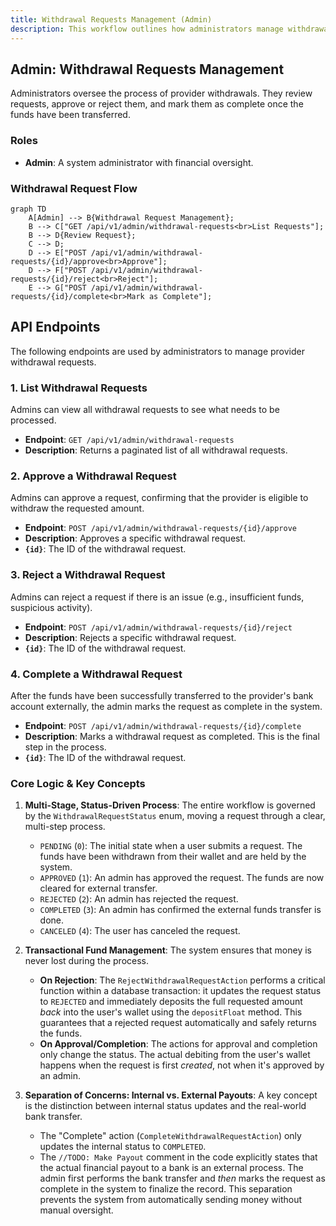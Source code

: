 ```yaml
---
title: Withdrawal Requests Management (Admin)
description: This workflow outlines how administrators manage withdrawal requests from providers, including approval, rejection, and completion.
---
```


## Admin: Withdrawal Requests Management

Administrators oversee the process of provider withdrawals. They review requests, approve or reject them, and mark them as complete once the funds have been transferred.

### Roles

*   **Admin**: A system administrator with financial oversight.

### Withdrawal Request Flow

```mermaid
graph TD
    A[Admin] --> B{Withdrawal Request Management};
    B --> C["GET /api/v1/admin/withdrawal-requests<br>List Requests"];
    B --> D{Review Request};
    C --> D;
    D --> E["POST /api/v1/admin/withdrawal-requests/{id}/approve<br>Approve"];
    D --> F["POST /api/v1/admin/withdrawal-requests/{id}/reject<br>Reject"];
    E --> G["POST /api/v1/admin/withdrawal-requests/{id}/complete<br>Mark as Complete"];
```

## API Endpoints

The following endpoints are used by administrators to manage provider withdrawal requests.

### 1. List Withdrawal Requests

Admins can view all withdrawal requests to see what needs to be processed.

*   **Endpoint**: `GET /api/v1/admin/withdrawal-requests`
*   **Description**: Returns a paginated list of all withdrawal requests.

### 2. Approve a Withdrawal Request

Admins can approve a request, confirming that the provider is eligible to withdraw the requested amount.

*   **Endpoint**: `POST /api/v1/admin/withdrawal-requests/{id}/approve`
*   **Description**: Approves a specific withdrawal request.
*   **`{id}`**: The ID of the withdrawal request.

### 3. Reject a Withdrawal Request

Admins can reject a request if there is an issue (e.g., insufficient funds, suspicious activity).

*   **Endpoint**: `POST /api/v1/admin/withdrawal-requests/{id}/reject`
*   **Description**: Rejects a specific withdrawal request.
*   **`{id}`**: The ID of the withdrawal request.

### 4. Complete a Withdrawal Request

After the funds have been successfully transferred to the provider's bank account externally, the admin marks the request as complete in the system.

*   **Endpoint**: `POST /api/v1/admin/withdrawal-requests/{id}/complete`
*   **Description**: Marks a withdrawal request as completed. This is the final step in the process.
*   **`{id}`**: The ID of the withdrawal request.

### Core Logic & Key Concepts

1.  **Multi-Stage, Status-Driven Process**: The entire workflow is governed by the `WithdrawalRequestStatus` enum, moving a request through a clear, multi-step process.
    *   `PENDING` (`0`): The initial state when a user submits a request. The funds have been withdrawn from their wallet and are held by the system.
    *   `APPROVED` (`1`): An admin has approved the request. The funds are now cleared for external transfer.
    *   `REJECTED` (`2`): An admin has rejected the request.
    *   `COMPLETED` (`3`): An admin has confirmed the external funds transfer is done.
    *   `CANCELED` (`4`): The user has canceled the request.

2.  **Transactional Fund Management**: The system ensures that money is never lost during the process.
    *   **On Rejection**: The `RejectWithdrawalRequestAction` performs a critical function within a database transaction: it updates the request status to `REJECTED` and immediately deposits the full requested amount *back* into the user's wallet using the `depositFloat` method. This guarantees that a rejected request automatically and safely returns the funds.
    *   **On Approval/Completion**: The actions for approval and completion only change the status. The actual debiting from the user's wallet happens when the request is first *created*, not when it's approved by an admin.

3.  **Separation of Concerns: Internal vs. External Payouts**: A key concept is the distinction between internal status updates and the real-world bank transfer.
    *   The "Complete" action (`CompleteWithdrawalRequestAction`) only updates the internal status to `COMPLETED`.
    *   The `//TODO: Make Payout` comment in the code explicitly states that the actual financial payout to a bank is an external process. The admin first performs the bank transfer and *then* marks the request as complete in the system to finalize the record. This separation prevents the system from automatically sending money without manual oversight. 